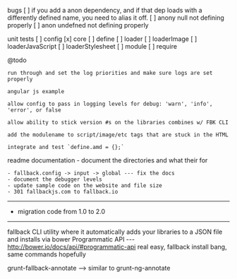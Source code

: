 bugs
	[ ] if you add a anon dependency, and if that dep loads with a differently defined name, you need to alias it off.
	[ ] anony null not defining properly
	[ ] anon undefned not defining properly

unit tests
	[ ] config
	[x] core
	[ ] define
	[ ] loader
	[ ] loaderImage
	[ ] loaderJavaScript
	[ ] loaderStylesheet
	[ ] module
	[ ] require

@todo

	run through and set the log priorities and make sure logs are set properly

	angular js example

	allow config to pass in logging levels for debug: 'warn', 'info', 'error', or false

	allow ability to stick version #s on the libraries combines w/ FBK CLI

	add the modulename to script/image/etc tags that are stuck in the HTML

	integrate and test `define.amd = {};`

readme documentation
	- document the directories and what their for
	
	- fallback.config -> input -> global --- fix the docs
	- document the debugger levels
	- update sample code on the website and file size
	- 301 fallbackjs.com to fallback.io

---

- migration code from 1.0 to 2.0

---

fallback CLI utility where it automatically adds your libraries to a JSON file and installs via bower
	Programmatic API --- http://bower.io/docs/api/#programmatic-api
	real easy, fallback install bang, same commands hopefully

grunt-fallback-annotate --> similar to grunt-ng-annotate